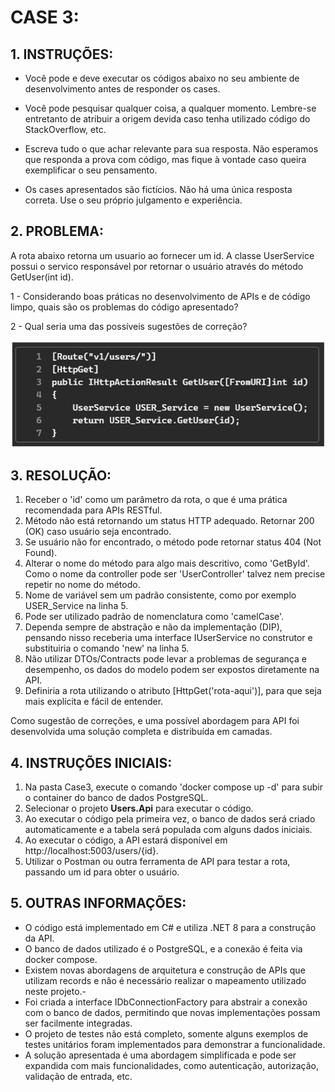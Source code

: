 # CASE 3:

## 1. INSTRUÇÕES:
- Você pode e deve executar os códigos abaixo no seu ambiente de desenvolvimento antes de responder os cases.

- Você pode pesquisar qualquer coisa, a qualquer momento. Lembre-se entretanto de atribuir a origem devida caso tenha utilizado código do StackOverflow, etc.

- Escreva tudo o que achar relevante para sua resposta. Não esperamos que responda a prova com código, mas fique à vontade caso queira exemplificar o seu pensamento.

- Os cases apresentados são fictícios. Não há uma única resposta correta. Use o seu próprio julgamento e experiência.

## 2. PROBLEMA:
A rota abaixo retorna um usuario ao fornecer um id. A classe UserService possui o servico responsável por retornar o usuário através do método GetUser(int id).

1 - Considerando boas práticas no desenvolvimento de APIs e de código limpo, quais são os problemas do código apresentado?
 
2 - Qual seria uma das possíveis sugestões de correção? 

![01_img.png](01_img.png)

## 3. RESOLUÇÃO:
1. Receber o 'id' como um parâmetro da rota, o que é uma prática recomendada para APIs RESTful.
2. Método não está retornando um status HTTP adequado. Retornar 200 (OK) caso usuário seja encontrado.
3. Se usuário não for encontrado, o método pode retornar status 404 (Not Found).
4. Alterar o nome do método para algo mais descritivo, como 'GetById'. Como o nome da controller pode ser 'UserController' talvez nem precise repetir no nome do método.
5. Nome de variável sem um padrão consistente, como por exemplo USER_Service na linha 5. 
6. Pode ser utilizado padrão de nomenclatura como 'camelCase'.
7. Dependa sempre de abstração e não da implementação (DIP), pensando nisso receberia uma interface IUserService no construtor e substituiria o comando 'new' na linha 5.
8. Não utilizar DTOs/Contracts pode levar a problemas de segurança e desempenho, os dados do modelo podem ser expostos diretamente na API.
9. Definiria a rota utilizando o atributo [HttpGet('rota-aqui')], para que seja mais explícita e fácil de entender.

Como sugestão de correções, e uma possível abordagem para API foi desenvolvida uma solução completa e distribuída em camadas.

## 4. INSTRUÇÕES INICIAIS:
1. Na pasta Case3, execute o comando 'docker compose up -d' para subir o container do banco de dados PostgreSQL.
2. Selecionar o projeto **Users.Api** para executar o código.
3. Ao executar o código pela primeira vez, o banco de dados será criado automaticamente e a tabela será populada com alguns dados iniciais.
4. Ao executar o código, a API estará disponível em http://localhost:5003/users/{id}.
5. Utilizar o Postman ou outra ferramenta de API para testar a rota, passando um id para obter o usuário.

## 5. OUTRAS INFORMAÇÕES:
- O código está implementado em C# e utiliza .NET 8 para a construção da API.
- O banco de dados utilizado é o PostgreSQL, e a conexão é feita via docker compose.
- Existem novas abordagens de arquitetura e construção de APIs que utilizam records e não é necessário realizar o mapeamento utilizado neste projeto.-
- Foi criada a interface IDbConnectionFactory para abstrair a conexão com o banco de dados, permitindo que novas implementações possam ser facilmente integradas.
- O projeto de testes não está completo, somente alguns exemplos de testes unitários foram implementados para demonstrar a funcionalidade.
- A solução apresentada é uma abordagem simplificada e pode ser expandida com mais funcionalidades, como autenticação, autorização, validação de entrada, etc.
 
